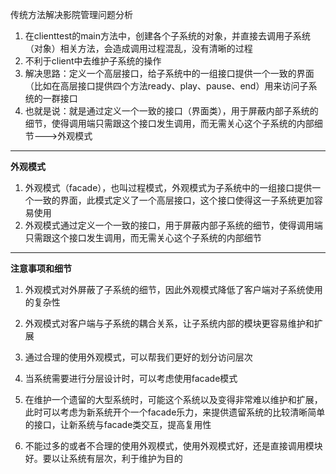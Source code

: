 传统方法解决影院管理问题分析

1. 在clienttest的main方法中，创建各个子系统的对象，并直接去调用子系统（对象）相关方法，会造成调用过程混乱，没有清晰的过程
2. 不利于client中去维护子系统的操作
3. 解决思路：定义一个高层接口，给子系统中的一组接口提供一个一致的界面（比如在高层接口提供四个方法ready、play、pause、end）用来访问子系统的一群接口
4. 也就是说：就是通过定义一个一致的接口（界面类），用于屏蔽内部子系统的细节，使得调用端只需跟这个接口发生调用，而无需关心这个子系统的内部细节--->外观模式

---

**外观模式**

1. 外观模式（facade），也叫过程模式，外观模式为子系统中的一组接口提供一个一致的界面，此模式定义了一个高层接口，这个接口使得这一子系统更加容易使用
2. 外观模式通过定义一个一致的接口，用于屏蔽内部子系统的细节，使得调用端只需跟这个接口发生调用，而无需关心这个子系统的内部细节

---

**注意事项和细节**

1. 外观模式对外屏蔽了子系统的细节，因此外观模式降低了客户端对子系统使用的复杂性

2. 外观模式对客户端与子系统的耦合关系，让子系统内部的模块更容易维护和扩展

3. 通过合理的使用外观模式，可以帮我们更好的划分访问层次

4. 当系统需要进行分层设计时，可以考虑使用facade模式

5. 在维护一个遗留的大型系统时，可能这个系统以及变得非常难以维护和扩展，此时可以考虑为新系统开个一个facade乐力，来提供遗留系统的比较清晰简单的接口，让新系统与facade类交互，提高复用性

6. 不能过多的或者不合理的使用外观模式，使用外观模式好，还是直接调用模块好。要以让系统有层次，利于维护为目的

